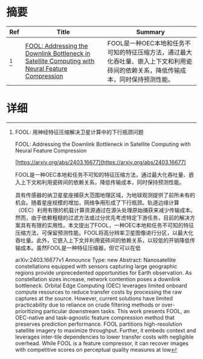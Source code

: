 # 摘要

| Ref | Title | Summary |
| --- | --- | --- |
| [^1] | [FOOL: Addressing the Downlink Bottleneck in Satellite Computing with Neural Feature Compression](https://arxiv.org/abs/2403.16677) | FOOL是一种OEC本地和任务不可知的特征压缩方法，通过最大化吞吐量、嵌入上下文和利用瓷砖间的依赖关系，降低传输成本，同时保持预测性能。 |

# 详细

[^1]: FOOL: 用神经特征压缩解决卫星计算中的下行瓶颈问题

    FOOL: Addressing the Downlink Bottleneck in Satellite Computing with Neural Feature Compression

    [https://arxiv.org/abs/2403.16677](https://arxiv.org/abs/2403.16677)

    FOOL是一种OEC本地和任务不可知的特征压缩方法，通过最大化吞吐量、嵌入上下文和利用瓷砖间的依赖关系，降低传输成本，同时保持预测性能。

    

    具有传感器的纳卫星星座捕获大范围地理区域，为地球观测提供了前所未有的机会。随着星座规模的增加，网络争用形成了下行瓶颈。轨道边缘计算（OEC）利用有限的机载计算资源通过在源头处理原始捕获来减少传输成本。然而，由于依赖粗糙的过滤方法或过分优先考虑特定下游任务，目前的解决方案具有有限的实用性。本文提出了FOOL，一种OEC本地和任务不可知的特征压缩方法，可保留预测性能。FOOL将高分辨率卫星图像进行分区，以最大化吞吐量。此外，它嵌入上下文并利用瓷砖间的依赖关系，以较低的开销降低传输成本。虽然FOOL是一种特征压缩器，但它可以在低

    arXiv:2403.16677v1 Announce Type: new  Abstract: Nanosatellite constellations equipped with sensors capturing large geographic regions provide unprecedented opportunities for Earth observation. As constellation sizes increase, network contention poses a downlink bottleneck. Orbital Edge Computing (OEC) leverages limited onboard compute resources to reduce transfer costs by processing the raw captures at the source. However, current solutions have limited practicability due to reliance on crude filtering methods or over-prioritizing particular downstream tasks.   This work presents FOOL, an OEC-native and task-agnostic feature compression method that preserves prediction performance. FOOL partitions high-resolution satellite imagery to maximize throughput. Further, it embeds context and leverages inter-tile dependencies to lower transfer costs with negligible overhead. While FOOL is a feature compressor, it can recover images with competitive scores on perceptual quality measures at low
    

